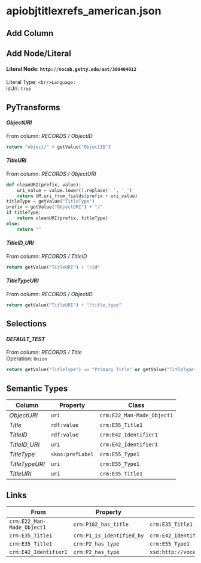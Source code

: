 # apiobjtitlexrefs_american.json

## Add Column

## Add Node/Literal
#### Literal Node: `http://vocab.getty.edu/aat/300404012`
Literal Type: ``
<br/>Language: ``
<br/>isUri: `true`


## PyTransforms
#### _ObjectURI_
From column: _RECORDS / ObjectID_
``` python
return "object/" + getValue("ObjectID")
```

#### _TitleURI_
From column: _RECORDS / ObjectURI_
``` python
def cleanURI(prefix, value):
    uri_value = value.lower().replace(' ', '_')
    return UM.uri_from_fields(prefix + uri_value)
titleType = getValue("TitleType")
prefix = getValue("ObjectURI") + "/"
if titleType:
    return cleanURI(prefix, titleType)
else:
    return ""
```

#### _TitleID_URI_
From column: _RECORDS / TitleID_
``` python
return getValue("TitleURI") + "/id"
```

#### _TitleTypeURI_
From column: _RECORDS / ObjectID_
``` python
return getValue("TitleURI") + "/title_type"
```


## Selections
#### _DEFAULT_TEST_
From column: _RECORDS / Title_
<br>Operation: `Union`
``` python
return getValue("TitleType") == "Primary Title" or getValue("TitleType") == "(not entered)"
```


## Semantic Types
| Column | Property | Class |
|  ----- | -------- | ----- |
| _ObjectURI_ | `uri` | `crm:E22_Man-Made_Object1`|
| _Title_ | `rdf:value` | `crm:E35_Title1`|
| _TitleID_ | `rdf:value` | `crm:E42_Identifier1`|
| _TitleID_URI_ | `uri` | `crm:E42_Identifier1`|
| _TitleType_ | `skos:prefLabel` | `crm:E55_Type1`|
| _TitleTypeURI_ | `uri` | `crm:E55_Type1`|
| _TitleURI_ | `uri` | `crm:E35_Title1`|


## Links
| From | Property | To |
|  --- | -------- | ---|
| `crm:E22_Man-Made_Object1` | `crm:P102_has_title` | `crm:E35_Title1`|
| `crm:E35_Title1` | `crm:P1_is_identified_by` | `crm:E42_Identifier1`|
| `crm:E35_Title1` | `crm:P2_has_type` | `crm:E55_Type1`|
| `crm:E42_Identifier1` | `crm:P2_has_type` | `xsd:http://vocab.getty.edu/aat/300404012`|
